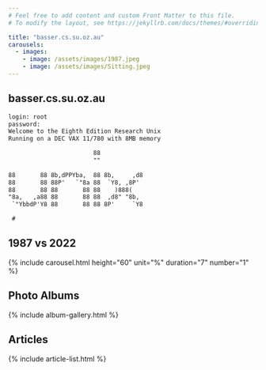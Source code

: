 ```yaml
---
# Feel free to add content and custom Front Matter to this file.
# To modify the layout, see https://jekyllrb.com/docs/themes/#overriding-theme-defaults

title: "basser.cs.su.oz.au"
carousels:
  - images: 
    - image: /assets/images/1987.jpeg
    - image: /assets/images/Sitting.jpeg
---
```

## basser.cs.su.oz.au

```txt
login: root
password:
Welcome to the Eighth Edition Research Unix
Running on a DEC VAX 11/780 with 8MB memory

                        88              
                        ""              
                                        
88       88 8b,dPPYba,  88 8b,     ,d8  
88       88 88P'   `"8a 88  `Y8, ,8P'   
88       88 88       88 88    )888(     
"8a,   ,a88 88       88 88  ,d8" "8b,   
 `"YbbdP'Y8 88       88 88 8P'     `Y8 

 #
```

## 1987 vs 2022

{% include carousel.html height="60" unit="%" duration="7" number="1" %}

## Photo Albums

{% include album-gallery.html %}

## Articles

{% include article-list.html %}